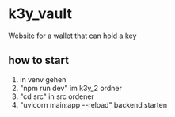# k3y_vault
Website for a wallet that can hold a key
## how to start
1. in venv gehen
2. "npm run dev" im k3y_2 ordner
3. "cd src" in src ordener
4. "uvicorn main:app --reload" backend starten

